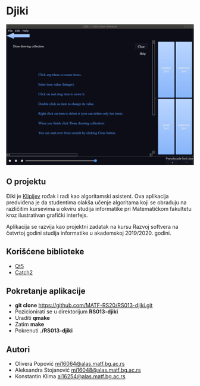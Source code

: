 # Djiki

![Trenutni izgled aplikacije](https://github.com/MATF-RS20/RS013-djiki/blob/master/screenshots/final-3.gif)

## O projektu
Điki je [Klipijev](https://en.wikipedia.org/wiki/Office_Assistant) rođak i radi kao algoritamski asistent.
Ova aplikacija predviđena je da studentima olakša učenje algoritama koji se obrađuju na različitim kursevima
u okviru studija informatike pri Matematičkom fakultetu kroz ilustrativan grafički interfejs.

Aplikacija se razvija kao projektni zadatak na kursu Razvoj softvera na četvrtoj godini studija informatike
u akademskoj 2019/2020. godini.

## Korišćene biblioteke

+ [Qt5](https://www.qt.io/)
+ [Catch2](https://github.com/catchorg/Catch2)

## Pokretanje aplikacije

+ **git clone** https://github.com/MATF-RS20/RS013-djiki.git
+ Pozicionirati se u direktorijum **RS013-djiki**
+ Uraditi **qmake**
+ Zatim **make**
+ Pokrenuti **./RS013-djiki**

## Autori
+ Olivera Popović [mi16064@alas.matf.bg.ac.rs](mailto:mi16064@alas.matf.bg.ac.rs)
+ Aleksandra Stojanović [mi16048@alas.matf.bg.ac.rs](mailto:mi16048@alas.matf.bg.ac.rs)
+ Konstantin Klima [ai16254@alas.matf.bg.ac.rs](mailto:ai16254@alas.matf.bg.ac.rs)
